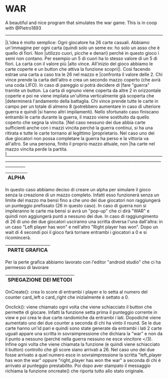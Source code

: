 # WAR
A beautiful and nice program that simulates the war game. This is in coop with @Pietro1893
 ______________________________________________________________________________________________________________________________________________________________________
|L'idea è molto semplice: Ogni giocatore ha 26 carte casuali. Abbiamo un'immagine per ogni carta (quindi solo un seme ex: ho solo un asso che è quello di fiori. Non |utilizzo cuori, picche e denari) perché in questo gioco i semi non contano. Per esempio un 5 di cuori ha lo stesso valore di un 5 di fiori. La carta con il valore più |alto vince. All'inizio del gioco abbiamo le carte coperte e un button che attiva la funzione scopri(). Così facendo estrae una carta a caso tra le 26 nel mazzo e |confronta il valore delle 2. Chi vince prende la carta dell'altro e crea un secondo mazzo coperto (che avrà una coda LIFO). In caso di pareggio si potrà decidere di |fare "guerra" tramite un button. La carta di ognuno viene coperta da altre 2 in orizzontale coperte e poi ne viene impilata un'ultima verticalmente già scoperta che |determinerà l'andamento della battaglia. Chi vince prende tutte le carte in campo per un totale di almeno 8 (potrebbero aumentare in caso di ulteriore guerra e quindi |si hanno altri impilamenti). Nello sfortunato caso finiscano entrambi le carte durante la guerra, il mazzo viene sostituito da quello coperto che segna la vincita. |Nel caso nessuno dei due abbia carte sufficienti anche con i mazzi vincita perché la guerra continui, si ha una ritirata e tutte le carte tornano al legittimo |proprietario. Nel caso uno dei due giocatori non possa completare la guerra ha perso e la vittoria va all'altro. Se una persona, finito il proprio mazzo attuale, non |ha carte nel mazzo vincita perde la partita.
|______________________________________________________________________________________________________________________________________________________________________

|        ALPHA         |
|----------------------|

In questo caso abbiamo deciso di creare un alpha per simulare il gioco senza la creazione di un mazzo completo. Infatti esso funzionerà senza un limite del mazzo ma bensì fino a che uno dei due giocatori non raggiungerà un punteggio prefissato (26 in questo caso). In caso di guerra non si impileranno le carte ma bensì si avrà un "pop-up" che ci dirà "WAR" e quindi non aggiungerà punti a nessuno dei due. In caso di raggiungimento di 26 di uno dei due giocatori usciranno una scritta diversa l'una dall'altra: in un caso "Left player has won" e nell'altro "Right player has won". Dopo un wait di 4 secondi poi il gioco farà tornare entrambi i giocatori a 0 e si ricomincerà. 


|    PARTE GRAFICA     |
|----------------------|

Per la perte grafica abbiamo lavorato con l'editor "android studio" che ci ha permesso di lavorare 


|SPIEGAZIONE DEI METODI|
|----------------------|

OnCreate(): crea lo score di entrambi i player e lo setta al numero del counter card_left o card_right che inizialmente è settato a 0. 

Onclick(): viene chiamato ogni volta che viene schiacciato il button che permette di giocare. Infatti la funzione setta prima il punteggio corrente in view e poi crea le due carte randomiche da entrambi i lati. Dopodiché viene aumentato uno dei due counter a seconda di chi ha vinto il round. Se le due carte hanno un'id pari e quindi sono state generate da entrambi i lati 2 carte uguali appare una scritta in sovraimpressione che dichiara la "war" e non da il punto a nessuno (perché nella guerra nessuno ne esce vincitore </3). Infine ogni volta che viene chiamata la funzione (e quindi viene schiacciato il button) controllo che gli score siano arrivati a 26. Nel caso uno dei due fosse arrivato a quel numero esce in sovraimpressione la scritta "left_player has won the war" oppure "right_player has won the war" a seconda di chi è arrivato al punteggio prestabilito. Poi dopo aver stampato il messaggio richiama la funzione oncreate() che riporta tutto allo stato originale.  

